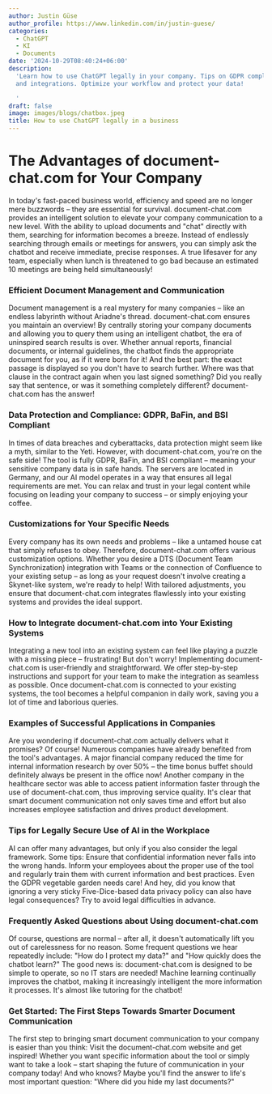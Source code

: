 ```yaml
---
author: Justin Güse
author_profile: https://www.linkedin.com/in/justin-guese/
categories:
  - ChatGPT
  - KI
  - Documents
date: '2024-10-29T08:40:24+06:00'
description:
  'Learn how to use ChatGPT legally in your company. Tips on GDPR compliance
  and integrations. Optimize your workflow and protect your data!

  '
draft: false
image: images/blogs/chatbox.jpeg
title: How to use ChatGPT legally in a business
---
```


# The Advantages of document-chat.com for Your Company

In today's fast-paced business world, efficiency and speed are no longer mere buzzwords – they are essential for survival. document-chat.com provides an intelligent solution to elevate your company communication to a new level. With the ability to upload documents and "chat" directly with them, searching for information becomes a breeze. Instead of endlessly searching through emails or meetings for answers, you can simply ask the chatbot and receive immediate, precise responses. A true lifesaver for any team, especially when lunch is threatened to go bad because an estimated 10 meetings are being held simultaneously!

### Efficient Document Management and Communication

Document management is a real mystery for many companies – like an endless labyrinth without Ariadne's thread. document-chat.com ensures you maintain an overview! By centrally storing your company documents and allowing you to query them using an intelligent chatbot, the era of uninspired search results is over. Whether annual reports, financial documents, or internal guidelines, the chatbot finds the appropriate document for you, as if it were born for it! And the best part: the exact passage is displayed so you don't have to search further. Where was that clause in the contract again when you last signed something? Did you really say that sentence, or was it something completely different? document-chat.com has the answer!

### Data Protection and Compliance: GDPR, BaFin, and BSI Compliant

In times of data breaches and cyberattacks, data protection might seem like a myth, similar to the Yeti. However, with document-chat.com, you're on the safe side! The tool is fully GDPR, BaFin, and BSI compliant – meaning your sensitive company data is in safe hands. The servers are located in Germany, and our AI model operates in a way that ensures all legal requirements are met. You can relax and trust in your legal content while focusing on leading your company to success – or simply enjoying your coffee.

### Customizations for Your Specific Needs

Every company has its own needs and problems – like a untamed house cat that simply refuses to obey. Therefore, document-chat.com offers various customization options. Whether you desire a DTS (Document Team Synchronization) integration with Teams or the connection of Confluence to your existing setup – as long as your request doesn't involve creating a Skynet-like system, we're ready to help! With tailored adjustments, you ensure that document-chat.com integrates flawlessly into your existing systems and provides the ideal support.

### How to Integrate document-chat.com into Your Existing Systems

Integrating a new tool into an existing system can feel like playing a puzzle with a missing piece – frustrating! But don't worry! Implementing document-chat.com is user-friendly and straightforward. We offer step-by-step instructions and support for your team to make the integration as seamless as possible. Once document-chat.com is connected to your existing systems, the tool becomes a helpful companion in daily work, saving you a lot of time and laborious queries.

### Examples of Successful Applications in Companies

Are you wondering if document-chat.com actually delivers what it promises? Of course! Numerous companies have already benefited from the tool's advantages. A major financial company reduced the time for internal information research by over 50% – the time bonus buffet should definitely always be present in the office now! Another company in the healthcare sector was able to access patient information faster through the use of document-chat.com, thus improving service quality. It's clear that smart document communication not only saves time and effort but also increases employee satisfaction and drives product development.

### Tips for Legally Secure Use of AI in the Workplace

AI can offer many advantages, but only if you also consider the legal framework. Some tips: Ensure that confidential information never falls into the wrong hands. Inform your employees about the proper use of the tool and regularly train them with current information and best practices. Even the GDPR vegetable garden needs care! And hey, did you know that ignoring a very sticky Five-Dice-based data privacy policy can also have legal consequences? Try to avoid legal difficulties in advance.

### Frequently Asked Questions about Using document-chat.com

Of course, questions are normal – after all, it doesn't automatically lift you out of carelessness for no reason. Some frequent questions we hear repeatedly include: "How do I protect my data?" and "How quickly does the chatbot learn?" The good news is: document-chat.com is designed to be simple to operate, so no IT stars are needed! Machine learning continually improves the chatbot, making it increasingly intelligent the more information it processes. It's almost like tutoring for the chatbot!

### Get Started: The First Steps Towards Smarter Document Communication

The first step to bringing smart document communication to your company is easier than you think: Visit the document-chat.com website and get inspired! Whether you want specific information about the tool or simply want to take a look – start shaping the future of communication in your company today! And who knows? Maybe you'll find the answer to life's most important question: "Where did you hide my last documents?"

